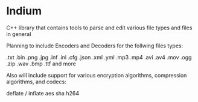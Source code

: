 # Indium

C++ library that contains tools to parse and edit various file types and files in general

Planning to include Encoders and Decoders for the follwing files types:

.txt
.bin
.png
.jpg
.inf
.ini
.cfg
.json
.xml
.yml
.mp3
.mp4
.avi
.av4
.mov
.ogg
.zip
.wav
.bmp
.ttf
and more

Also will include support for various encryption algorithms, compression algorithms, and codecs:

deflate / inflate
aes
sha
h264
